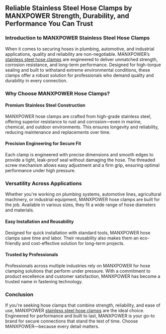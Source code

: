 <h2>Reliable Stainless Steel Hose Clamps by MANXPOWER Strength, Durability, and Performance You Can Trust</h2>
<h3>Introduction to MANXPOWER Stainless Steel Hose Clamps</h3>
When it comes to securing hoses in plumbing, automotive, and industrial applications, quality and reliability are non-negotiable. MANXPOWER’s <a href="https://manximpex.com/hose-clamps/" title="stainless steel hose clamps" alt"stainless steel hose clamps" <a>stainless steel hose clamps</a> are engineered to deliver unmatched strength, corrosion resistance, and long-term performance. Designed for high-torque sealing and built to withstand extreme environmental conditions, these clamps offer a robust solution for professionals who demand quality and durability in every connection.<br>
<h3>Why Choose MANXPOWER Hose Clamps?</h3>
<h4>Premium Stainless Steel Construction</h4>
MANXPOWER hose clamps are crafted from high-grade stainless steel, offering superior resistance to rust and corrosion—even in marine, chemical, and outdoor environments. This ensures longevity and reliability, reducing maintenance and replacements over time.<br>
<h4>Precision Engineering for Secure Fit</h4>
Each clamp is engineered with precise dimensions and smooth edges to provide a tight, leak-proof seal without damaging the hose. The threaded screw mechanism allows easy adjustment and a firm grip, ensuring optimal performance under high pressure.<br>
<h3>Versatility Across Applications</h3>
Whether you're working on plumbing systems, automotive lines, agricultural machinery, or industrial equipment, MANXPOWER hose clamps are built for the job. Available in various sizes, they fit a wide range of hose diameters and materials.<br>
<h4>Easy Installation and Reusability</h4>
Designed for quick installation with standard tools, MANXPOWER hose clamps save time and labor. Their reusability also makes them an eco-friendly and cost-effective solution for long-term projects.<br>
<h4>Trusted by Professionals</h4>
Professionals across multiple industries rely on MANXPOWER for hose clamping solutions that perform under pressure. With a commitment to product excellence and customer satisfaction, MANXPOWER has become a trusted name in fastening technology.<br>
<h3>Conclusion</h3>
If you're seeking hose clamps that combine strength, reliability, and ease of use, MANXPOWER <a href="https://manximpex.com/hose-clamps/" title="stainless steel hose clamps" alt"stainless steel hose clamps" <a>stainless steel hose clamps</a> are the ideal choice. Engineered for performance and built to last, MANXPOWER is your go-to brand for secure connections that stand the test of time. Choose MANXPOWER—because every detail matters.<br>
